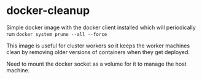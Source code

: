 # docker-cleanup

Simple docker image with the docker client installed which will periodically run `docker system prune --all --force`

This image is useful for cluster workers so it keeps the worker machines clean by removing older versions of containers when
they get deployed.

Need to mount the docker socket as a volume for it to manage the host machine.
